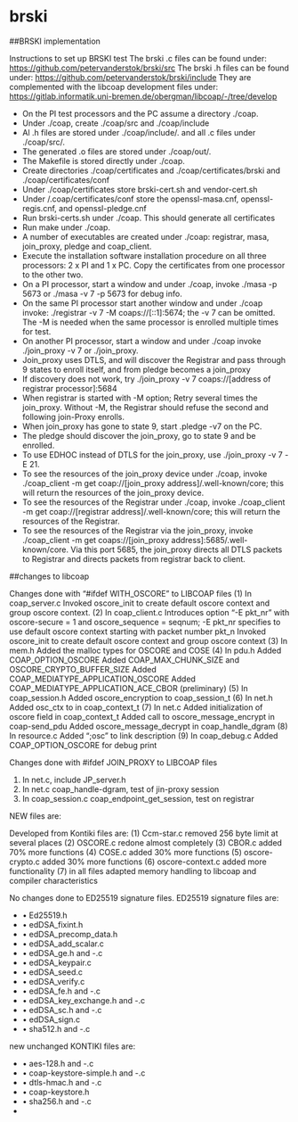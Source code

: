 # brski

##BRSKI implementation

Instructions to set up BRSKI test
The brski .c files can be found under:
https://github.com/petervanderstok/brski/src
The brski .h files can be found under:
https://github.com/petervanderstok/brski/include
They are complemented with the libcoap development files under:
https://gitlab.informatik.uni-bremen.de/obergman/libcoap/-/tree/develop

- On the PI test processors and the PC assume a directory ./coap.
- Under ./coap, create ./coap/src and ./coap/include
- Al .h files are stored under ./coap/include/. and all .c files under ./coap/src/.
- The generated .o files are stored under ./coap/out/.
- The Makefile is stored directly under ./coap.
- Create directories ./coap/certificates and ./coap/certificates/brski and ./coap/certificates/conf
- Under ./coap/certificates store brski-cert.sh and vendor-cert.sh
- Under /.coap/certificates/conf store the openssl-masa.cnf, openssl-regis.cnf, and openssl-pledge.cnf
- Run brski-certs.sh under ./coap. This should generate all certificates
- Run make under ./coap.
- A number of executables are created under ./coap: registrar, masa, join_proxy, pledge and coap_client.
- Execute the installation software installation procedure on all three processors: 2 x PI and 1 x PC. Copy the certificates from one processor to the other two.
- On a PI processor, start a window and under ./coap, invoke ./masa -p 5673 or ./masa -v 7 -p 5673 for debug info.
- On the same PI processor start another window and under ./coap invoke: ./registrar -v 7 -M coaps://[::1]:5674; the -v 7 can be omitted. The -M is needed when the same processor is enrolled multiple times for test.
- On another PI processor, start a window and under ./coap  invoke ./join_proxy -v 7 or ./join_proxy.
- Join_proxy uses DTLS, and will discover the Registrar and pass through 9 states to enroll itself, and from pledge becomes a join_proxy
- If discovery does not work, try ./join_proxy -v 7 coaps://[address of registrar processor]:5684
- When registrar is started with -M option; Retry several times the join_proxy. Without -M, the Registrar should refuse the second and following join-Proxy enrolls.
- When join_proxy has gone to state 9, start .pledge -v7 on the PC.
- The pledge should discover the join_proxy, go to state 9 and be enrolled.
- To use EDHOC instead of DTLS for the join_proxy, use ./join_proxy -v 7 -E 21.
- To see the resources of the join_proxy device under ./coap, invoke ./coap_client -m get coap://[join_proxy address]/.well-known/core; this will return the resources of the join_proxy device.
- To see the resources of the Registrar under ./coap, invoke ./coap_client -m get coap://[registrar address]/.well-known/core; this will return the resources of the Registrar.
- To see the resources of the Registrar via the join_proxy, invoke ./coap_client -m get coaps://[join_proxy address]:5685/.well-known/core. Via this port 5685, the join_proxy directs all DTLS packets to Registrar and directs packets from registrar back to client.

##changes to libcoap

Changes done with “#ifdef WITH_OSCORE” to LIBCOAP files
(1)	In coap_server.c
Invoked oscore_init to create default oscore context and group oscore context.
(2)	In coap_client.c 
Introduces option “-E pkt_nr” with oscore-secure = 1 and oscore_sequence = seqnum;
-E pkt_nr specifies to use default  oscore context starting with packet number pkt_n
Invoked oscore_init to create default oscore context and group oscore context
(3)	In mem.h
Added the malloc types for OSCORE and COSE
(4)	In pdu.h
Added COAP_OPTION_OSCORE
Added COAP_MAX_CHUNK_SIZE and OSCORE_CRYPTO_BUFFER_SIZE
Added COAP_MEDIATYPE_APPLICATION_OSCORE 
Added COAP_MEDIATYPE_APPLICATION_ACE_CBOR (preliminary)
(5)	In coap_session.h
Added  oscore_encryption to coap_session_t
(6)	In net.h
Added osc_ctx to in coap_context_t
(7)	In net.c
Added initialization of oscore field in coap_context_t
Added call to oscore_message_encrypt in coap-send_pdu
Added oscore_message_decrypt in coap_handle_dgram
(8)	In resource.c
Added “;osc” to link description
(9)	In coap_debug.c 
Added COAP_OPTION_OSCORE for debug print

Changes done with #ifdef  JOIN_PROXY to LIBCOAP files

1.	In net.c, include JP_server.h
2.	In net.c coap_handle-dgram, test of jin-proxy session
3.	In coap_session.c coap_endpoint_get_session, test on registrar

NEW files are:

Developed from Kontiki files are:
(1)	Ccm-star.c removed 256 byte limit at several places
(2)	OSCORE.c redone almost completely
(3)	CBOR.c added 70% more functions
(4)	COSE.c added 30% more functions 
(5)	oscore-crypto.c added 30% more functions
(6)	oscore-context.c added more functionality
(7)	in all files adapted memory handling to libcoap and compiler characteristics

No changes done to ED25519 signature  files.
ED25519 signature  files are:
- •	Ed25519.h
- •	edDSA_fixint.h
- •	edDSA_precomp_data.h
- •	edDSA_add_scalar.c
- •	edDSA_ge.h and -.c
- •	edDSA_keypair.c
- •	edDSA_seed.c
- •	edDSA_verify.c
- •	edDSA_fe.h and -.c
- •	edDSA_key_exchange.h and -.c
- •	edDSA_sc.h and -.c
- •	edDSA_sign.c
- •	sha512.h and -.c


new unchanged KONTIKI files are:
- •	aes-128.h and -.c
- •	coap-keystore-simple.h and -.c
- •	dtls-hmac.h and -.c
- •	coap-keystore.h
- •	sha256.h and -.c
- 



